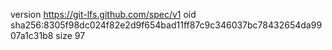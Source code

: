 version https://git-lfs.github.com/spec/v1
oid sha256:8305f98dc024f82e2d9f654bad11ff87c9c346037bc78432654da9907a1c31b8
size 97
